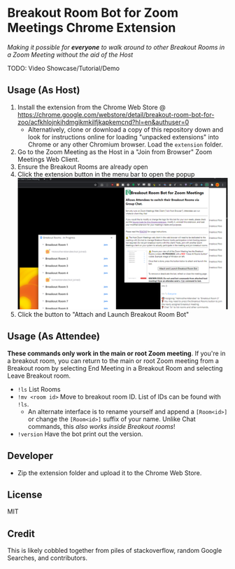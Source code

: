 # Breakout Room Bot for Zoom Meetings Chrome Extension

*Making it possible for **everyone** to walk around to other Breakout Rooms in a Zoom Meeting without the aid of the Host*

TODO: Video Showcase/Tutorial/Demo

## Usage (As Host)

1. Install the extension from the Chrome Web Store @ https://chrome.google.com/webstore/detail/breakout-room-bot-for-zoo/acfkhlojnkihdmgikmkilfjkapkemcnd?hl=en&authuser=0
    * Alternatively, clone or download a copy of this repository down and look for instructions online for loading "unpacked extensions" into Chrome or any other Chromium browser. Load the `extension` folder.
2. Go to the Zoom Meeting as the Host in a "Join from Browser" Zoom Meetings Web Client.
3. Ensure the Breakout Rooms are already open
4. Click the extension button in the menu bar to open the popup
    ![](launch.png)
5. Click the button to "Attach and Launch Breakout Room Bot"

## Usage (As Attendee)

**These commands only work in the main or root Zoom meeting**. If you're in a breakout room, you can return to the main or root Zoom meeting from a Breakout room by selecting End Meeting in a Breakout Room and selecting Leave Breakout room.

* `!ls` List Rooms
* `!mv <room id>` Move to breakout room ID. List of IDs can be found with `!ls`.
    * An alternate interface is to rename yourself and append a `[Room<id>]` or change the `[Room<id>]` suffix of your name. Unlike Chat commands, this *also works inside Breakout rooms*!
* `!version` Have the bot print out the version.

## Developer

* Zip the extension folder and upload it to the Chrome Web Store.

## License

MIT

## Credit

This is likely cobbled together from piles of stackoverflow, random Google Searches, and contributors.

[breakoutroominfo]: https://support.zoom.us/hc/en-us/articles/206476093-Enabling-breakout-rooms
[ocrbreakoutroombot]: https://github.com/ottoscholten/zoomChatBot
[desertpyhack]: https://www.meetup.com/Phoenix-Python-Meetup-Group/events/272227324/
[desertpy]: https://www.meetup.com/Phoenix-Python-Meetup-Group
